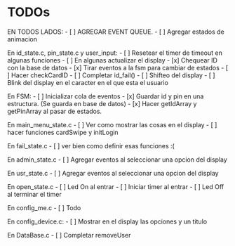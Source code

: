 # TODOs

EN TODOS LADOS: 
    - [ ] AGREGAR EVENT QUEUE.
    - [ ] Agregar estados de animacion

En id_state.c, pin_state.c y user_input:
    - [ ] Resetear el timer de timeout en algunas funciones 
    - [ ] En algunas actualizar el display
    - [x] Chequear ID con la base de datos 
    - [x] Tirar eventos a la fsm para cambiar de estados 
    - [ ] Hacer checkCardID
    - [ ] Completar id_fail()
    - [ ] Shifteo del display
    - [ ] Blink del display en el caracter en el que esta el usuario
    
En FSM:
    - [ ] Inicializar cola de eventos
    - [x] Guardar id y pin en una estructura. (Se guarda en base de datos)
    - [x] Hacer getIdArray y getPinArray al pasar de estados.

En main_menu_state.c
    - [ ] Ver como mostrar las cosas en el display 
    - [ ] hacer funciones cardSwipe y initLogin

En fail_state.c
    - [ ] ver bien como definir esas funciones :(

En admin_state.c
    - [ ] Agregar eventos al seleccionar una opcion del display

En usr_state.c
    - [ ] Agregar eventos al seleccionar una opcion del display

En open_state.c
    - [ ] Led On al entrar
    - [ ] Iniciar timer al entrar
    - [ ] Led Off al terminar el timer

En config_me.c
    - [ ] Todo

En config_device.c:
    - [ ] Mostrar en el display las opciones y un titulo

En DataBase.c
    - [ ] Completar removeUser